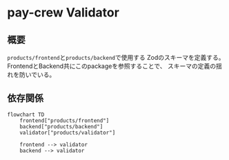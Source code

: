 # pay-crew Validator

## 概要

`products/frontend`と`products/backend`で使用する
Zodのスキーマを定義する。
FrontendとBackend共にこのpackageを参照することで、
スキーマの定義の揺れを防いでいる。

## 依存関係

```mermaid
flowchart TD
    frontend["products/frontend"]
    backend["products/backend"]
    validator["products/validator"]

    frontend --> validator
    backend --> validator
```
